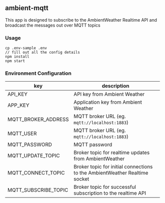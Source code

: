 ##  ambient-mqtt
This app is designed to subscribe to the AmbientWeather Realtime API and broadcast the messages out over MQTT topics

### Usage

```
cp .env-sample .env
// fill out all the config details
npm install
npm start
```

### Environment Configuration

| key                  | description                                                                |
|----------------------|----------------------------------------------------------------------------|
| API_KEY              | API key from Ambient Weather                                               |
| APP_KEY              | Application key from Ambient Weather                                       |
| MQTT_BROKER_ADDRESS  | MQTT broker URL (eg. `mqtt://localhost:1883`)                              |
| MQTT_USER            | MQTT broker URL (eg. `mqtt://localhost:1883`)                              |
| MQTT_PASSWORD        | MQTT password                                                              |
| MQTT_UPDATE_TOPIC    | Broker topic for realtime updates from AmbientWeather                      |
| MQTT_CONNECT_TOPIC   | Broker topic for initial connections to the AmbientWeather Realtime socket |
| MQTT_SUBSCRIBE_TOPIC | Broker topic for successful subscription to the realtime API               |
